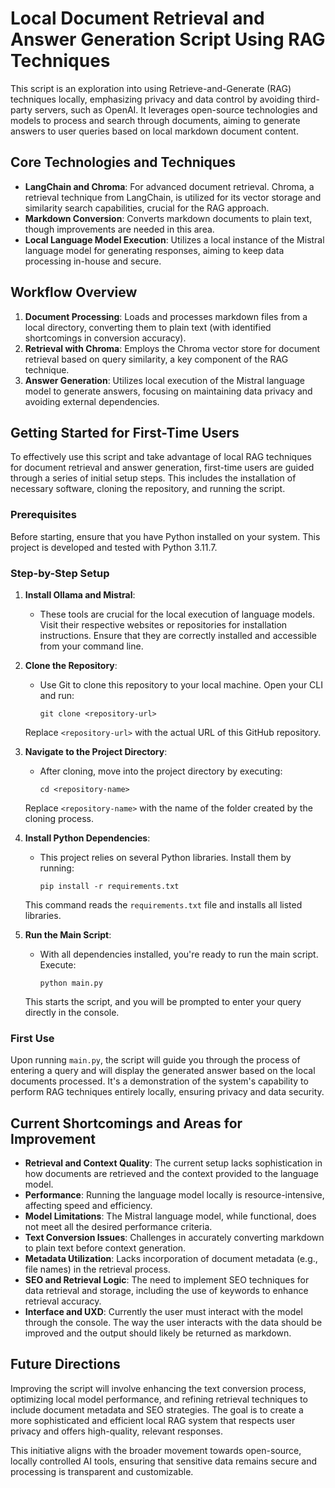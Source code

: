 # Local Document Retrieval and Answer Generation Script Using RAG Techniques

This script is an exploration into using Retrieve-and-Generate (RAG) techniques locally, emphasizing privacy and data control by avoiding third-party servers, such as OpenAI. It leverages open-source technologies and models to process and search through documents, aiming to generate answers to user queries based on local markdown document content.

## Core Technologies and Techniques

- **LangChain and Chroma**: For advanced document retrieval. Chroma, a retrieval technique from LangChain, is utilized for its vector storage and similarity search capabilities, crucial for the RAG approach.
- **Markdown Conversion**: Converts markdown documents to plain text, though improvements are needed in this area.
- **Local Language Model Execution**: Utilizes a local instance of the Mistral language model for generating responses, aiming to keep data processing in-house and secure.

## Workflow Overview

1. **Document Processing**: Loads and processes markdown files from a local directory, converting them to plain text (with identified shortcomings in conversion accuracy).
2. **Retrieval with Chroma**: Employs the Chroma vector store for document retrieval based on query similarity, a key component of the RAG technique.
3. **Answer Generation**: Utilizes local execution of the Mistral language model to generate answers, focusing on maintaining data privacy and avoiding external dependencies.

## Getting Started for First-Time Users

To effectively use this script and take advantage of local RAG techniques for document retrieval and answer generation, first-time users are guided through a series of initial setup steps. This includes the installation of necessary software, cloning the repository, and running the script.

### Prerequisites

Before starting, ensure that you have Python installed on your system. This project is developed and tested with Python 3.11.7.

### Step-by-Step Setup

1. **Install Ollama and Mistral**:
   - These tools are crucial for the local execution of language models. Visit their respective websites or repositories for installation instructions. Ensure that they are correctly installed and accessible from your command line.

2. **Clone the Repository**:
   - Use Git to clone this repository to your local machine. Open your CLI and run:
     ```
     git clone <repository-url>
     ```
   Replace `<repository-url>` with the actual URL of this GitHub repository.

3. **Navigate to the Project Directory**:
   - After cloning, move into the project directory by executing:
     ```
     cd <repository-name>
     ```
   Replace `<repository-name>` with the name of the folder created by the cloning process.

4. **Install Python Dependencies**:
   - This project relies on several Python libraries. Install them by running:
     ```
     pip install -r requirements.txt
     ```
   This command reads the `requirements.txt` file and installs all listed libraries.

5. **Run the Main Script**:
   - With all dependencies installed, you're ready to run the main script. Execute:
     ```
     python main.py
     ```
   This starts the script, and you will be prompted to enter your query directly in the console.

### First Use

Upon running `main.py`, the script will guide you through the process of entering a query and will display the generated answer based on the local documents processed. It's a demonstration of the system's capability to perform RAG techniques entirely locally, ensuring privacy and data security.

## Current Shortcomings and Areas for Improvement

- **Retrieval and Context Quality**: The current setup lacks sophistication in how documents are retrieved and the context provided to the language model.
- **Performance**: Running the language model locally is resource-intensive, affecting speed and efficiency.
- **Model Limitations**: The Mistral language model, while functional, does not meet all the desired performance criteria.
- **Text Conversion Issues**: Challenges in accurately converting markdown to plain text before context generation.
- **Metadata Utilization**: Lacks incorporation of document metadata (e.g., file names) in the retrieval process.
- **SEO and Retrieval Logic**: The need to implement SEO techniques for data retrieval and storage, including the use of keywords to enhance retrieval accuracy.
- **Interface and UXD**: Currently the user must interact with the model through the console. The way the user interacts with the data should be improved and the output should likely be returned as markdown.

## Future Directions

Improving the script will involve enhancing the text conversion process, optimizing local model performance, and refining retrieval techniques to include document metadata and SEO strategies. The goal is to create a more sophisticated and efficient local RAG system that respects user privacy and offers high-quality, relevant responses.

This initiative aligns with the broader movement towards open-source, locally controlled AI tools, ensuring that sensitive data remains secure and processing is transparent and customizable.
